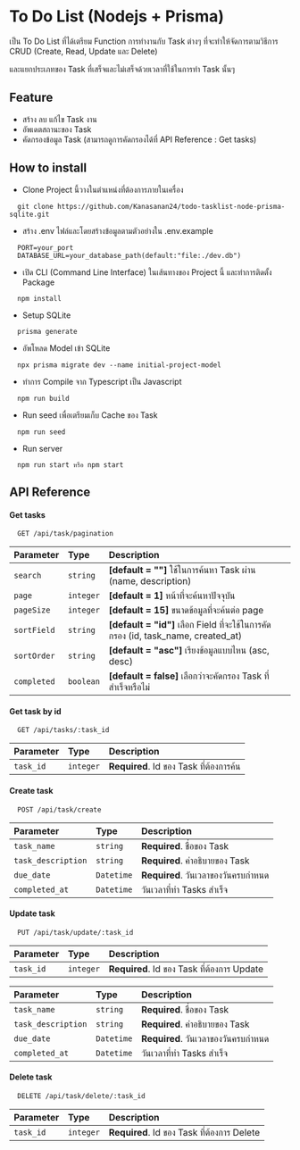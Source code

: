 
# To Do List (Nodejs + Prisma)

เป็น To Do List ที่ได้เตรียม Function การทำงานกับ Task ต่างๆ ที่จะทำให้จัดการตามวิธีการ CRUD (Create, Read, Update และ Delete)

และแยกประเภทของ Task ที่เสร็จและไม่เสร็จด้วยเวลาที่ใช้ในการทำ Task นั้นๆ


## Feature

- สร้าง ลบ แก้ไข Task งาน
- อัพเดตสถานะของ Task
- คัดกรองข้อมูล Task (สามารถดูการคัดกรองได้ที่ API Reference : Get tasks)

## How to install

- Clone Project นี้วางในตำแหน่งที่ต้องการภายในเครื่อง

```
  git clone https://github.com/Kanasanan24/todo-tasklist-node-prisma-sqlite.git
```

- สร้าง .env ไฟล์และโดยสร้างข้อมูลตามตัวอย่างใน .env.example

```
  PORT=your_port
  DATABASE_URL=your_database_path(default:"file:./dev.db")
```

- เปิด CLI (Command Line Interface) ในเส้นทางของ Project นี้ และทำการติดตั้ง Package

```
  npm install
```

- Setup SQLite

```
  prisma generate
```

- อัพโหลด Model เข้า SQLite

```
  npx prisma migrate dev --name initial-project-model
```

- ทำการ Compile จาก Typescript เป็น Javascript

```
  npm run build
```

- Run seed เพื่อเตรียมเก็บ Cache ของ Task

```
  npm run seed
```

- Run server

```
  npm run start หรือ npm start
```
## API Reference

#### Get tasks

```
  GET /api/task/pagination
```

| Parameter | Type     | Description                |
| :-------- | :------- | :------------------------- |
| `search` | `string` |  **[default = ""]** ใช้ในการค้นหา Task ผ่าน (name, description) |
| `page` | `integer` | **[default = 1]** หน้าที่จะค้นหาปัจจุบัน |
| `pageSize` | `integer` | **[default = 15]** ขนาดข้อมูลที่จะค้นต่อ page |
| `sortField` | `string` | **[default = "id"]** เลือก Field ที่จะใช้ในการคัดกรอง (id, task_name, created_at) |
| `sortOrder` | `string` | **[default = "asc"]** เรียงข้อมูลแบบไหน (asc, desc) |
| `completed` | `boolean` | **[default = false]** เลือกว่าจะคัดกรอง Task ที่สำเร็จหรือไม่ |

#### Get task by id

```
  GET /api/tasks/:task_id
```

| Parameter | Type     | Description                       |
| :-------- | :------- | :-------------------------------- |
| `task_id`      | `integer` | **Required**. Id ของ Task ที่ต้องการค้น |

#### Create task

```
  POST /api/task/create
```
| Parameter | Type     | Description                |
| :-------- | :------- | :------------------------- |
| `task_name` | `string` |  **Required**. ชื่อของ Task |
| `task_description` | `string` | **Required**. คำอธิบายของ Task |
| `due_date` | `Datetime` | **Required**. วันเวลาของวันครบกำหนด |
| `completed_at` | `Datetime`| วันเวลาที่ทำ Tasks สำเร็จ  |

#### Update task

```
  PUT /api/task/update/:task_id
```

| Parameter | Type     | Description                       |
| :-------- | :------- | :-------------------------------- |
| `task_id`      | `integer` | **Required**. Id ของ Task ที่ต้องการ Update |

| Parameter | Type     | Description                |
| :-------- | :------- | :------------------------- |
| `task_name` | `string` |  **Required**. ชื่อของ Task |
| `task_description` | `string` | **Required**. คำอธิบายของ Task |
| `due_date` | `Datetime` | **Required**. วันเวลาของวันครบกำหนด |
| `completed_at` | `Datetime`| วันเวลาที่ทำ Tasks สำเร็จ  |

#### Delete task

```
  DELETE /api/task/delete/:task_id
```

| Parameter | Type     | Description                       |
| :-------- | :------- | :-------------------------------- |
| `task_id`      | `integer` | **Required**. Id ของ Task ที่ต้องการ Delete |